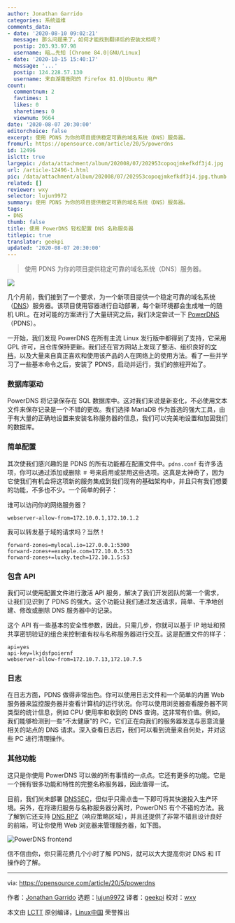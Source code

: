 ```yaml
---
author: Jonathan Garrido
categories: 系统运维
comments_data:
- date: '2020-08-10 09:02:21'
  message: 那么问题来了，如何才能找到翻译后的安装文档呢？
  postip: 203.93.97.98
  username: 暗灬先知 [Chrome 84.0|GNU/Linux]
- date: '2020-10-15 15:40:17'
  message: '...'
  postip: 124.228.57.130
  username: 来自湖南衡阳的 Firefox 81.0|Ubuntu 用户
count:
  commentnum: 2
  favtimes: 1
  likes: 0
  sharetimes: 0
  viewnum: 9664
date: '2020-08-07 20:30:00'
editorchoice: false
excerpt: 使用 PDNS 为你的项目提供稳定可靠的域名系统（DNS）服务器。
fromurl: https://opensource.com/article/20/5/powerdns
id: 12496
islctt: true
largepic: /data/attachment/album/202008/07/202953copoqjmkefkdf3j4.jpg
url: /article-12496-1.html
pic: /data/attachment/album/202008/07/202953copoqjmkefkdf3j4.jpg.thumb.jpg
related: []
reviewer: wxy
selector: lujun9972
summary: 使用 PDNS 为你的项目提供稳定可靠的域名系统（DNS）服务器。
tags:
- DNS
thumb: false
title: 使用 PowerDNS 轻松配置 DNS 名称服务器
titlepic: true
translator: geekpi
updated: '2020-08-07 20:30:00'
---
```



> 
> 使用 PDNS 为你的项目提供稳定可靠的域名系统（DNS）服务器。
> 
> 
> 


![](/data/attachment/album/202008/07/202953copoqjmkefkdf3j4.jpg)


几个月前，我们接到了一个要求，为一个新项目提供一个稳定可靠的域名系统（[DNS](https://en.wikipedia.org/wiki/Domain_Name_System)）服务器。该项目使用容器进行自动部署，每个新环境都会生成唯一的随机 URL。在对可能的方案进行了大量研究之后，我们决定尝试一下 [PowerDNS](https://www.powerdns.com/opensource.html)（PDNS）。


一开始，我们发现 PowerDNS 在所有主流 Linux 发行版中都得到了支持，它采用 GPL 许可，且仓库保持更新。我们还在官方网站上发现了整洁、组织良好的[文档](https://doc.powerdns.com/)，以及大量来自真正喜欢和使用该产品的人在网络上的使用方法。看了一些并学习了一些基本命令之后，安装了 PDNS，启动并运行，我们的旅程开始了。


### 数据库驱动


PowerDNS 将记录保存在 SQL 数据库中。这对我们来说是新变化，不必使用文本文件来保存记录是一个不错的更改。我们选择 MariaDB 作为首选的强大工具，由于有大量的正确地设置来安装名称服务器的信息，我们可以完美地设置和加固我们的数据库。


### 简单配置


其次使我们感兴趣的是 PDNS 的所有功能都在配置文件中。`pdns.conf` 有许多选项，你可以通过添加或删除 `＃` 号来启用或禁用这些选项。这真是太神奇了，因为它使我们有机会将这项新的服务集成到我们现有的基础架构中，并且只有我们想要的功能，不多也不少。一个简单的例子：


谁可以访问你的网络服务器？



```
webserver-allow-from=172.10.0.1,172.10.1.2

```

我可以转发基于域的请求吗？当然！



```
forward-zones=mylocal.io=127.0.0.1:5300
forward-zones+=example.com=172.10.0.5:53
forward-zones+=lucky.tech=172.10.1.5:53

```

### 包含 API


我们可以使用配置文件进行激活 API 服务，解决了我们开发团队的第一个需求，让我们见识到了 PDNS 的强大。这个功能让我们通过发送请求，简单、干净地创建、修改或删除 DNS 服务器中的记录。


这个 API 有一些基本的安全性参数，因此，只需几步，你就可以基于 IP 地址和预共享密钥验证的组合来控制谁有权与名称服务器进行交互。这是配置文件的样子：



```
api=yes
api-key=lkjdsfpoiernf
webserver-allow-from=172.10.7.13,172.10.7.5

```

### 日志


在日志方面，PDNS 做得非常出色。你可以使用日志文件和一个简单的内置 Web 服务器来监控服务器并查看计算机的运行状况。你可以使用浏览器查看服务器不同类型的统计信息，例如 CPU 使用率和收到的 DNS 查询。这非常有价值。例如，我们能够检测到一些“不太健康”的 PC，它们正在向我们的服务器发送与恶意流量相关的站点的 DNS 请求。深入查看日志后，我们可以看到流量来自何处，并对这些 PC 进行清理操作。


### 其他功能


这只是你使用 PowerDNS 可以做的所有事情的一点点。它还有更多的功能。它是一个拥有很多功能和特性的完整名称服务器，因此值得一试。


目前，我们尚未部署 [DNSSEC](https://en.wikipedia.org/wiki/Domain_Name_System_Security_Extensions)，但似乎只需点击一下即可将其快速投入生产环境。另外，在将递归服务与名称服务器分离时，PowerDNS 有个不错的方法。我了解到它还支持 [DNS RPZ](https://dnsrpz.info/)（响应策略区域），并且还提供了非常不错且设计良好的前端，可让你使用 Web 浏览器来管理服务器，如下图。


![PowerDNS frontend](/data/attachment/album/202008/07/203202ldbrrdd6sabdar0d.jpg "PowerDNS frontend")


信不信由你，你只需花费几个小时了解 PDNS，就可以大大提高你对 DNS 和 IT 操作的了解。




---


via: <https://opensource.com/article/20/5/powerdns>


作者：[Jonathan Garrido](https://opensource.com/users/jgarrido) 选题：[lujun9972](https://github.com/lujun9972) 译者：[geekpi](https://github.com/geekpi) 校对：[wxy](https://github.com/wxy)


本文由 [LCTT](https://github.com/LCTT/TranslateProject) 原创编译，[Linux中国](https://linux.cn/) 荣誉推出